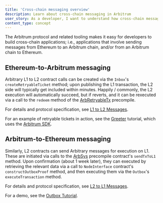 ```yaml
---
title: 'Cross-chain messaging overview'
description: Learn about cross-chain messaging in Arbitrum
user_story: As a developer, I want to understand how cross-chain messaging works in Arbitrum.
content_type: concept
---
```


The Arbitrum protocol and related tooling makes it easy for developers to build cross-chain applications; i.e., applications that involve sending messages from Ethereum to an Arbitrum chain, and/or from an Arbitrum chain to Ethereum.

## Ethereum-to-Arbitrum messaging

Arbitrary L1 to L2 contract calls can be created via the `Inbox`'s `createRetryableTicket` method; upon publishing the L1 transaction, the L2 side will typically get included within minutes. Happily / commonly, the L2 execution will automatically succeed, but if reverts, and it can be rexecuted via a call to the `redeem` method of the [ArbRetryableTx](/for-devs/dev-tools-and-resources/precompiles.mdx#arbretryabletx) precompile.

For details and protocol specification, see [L1 to L2 Messages](../arbos/l1-to-l2-messaging.mdx).

For an example of retryable tickets in action, see the [Greeter](https://github.com/OffchainLabs/arbitrum-tutorials/tree/master/packages/greeter) tutorial, which uses the [Arbitrum SDK](./sdk).

## Arbitrum-to-Ethereum messaging

Similarly, L2 contracts can send Arbitrary messages for execution on L1. These are initiated via calls to the [ArbSys](/for-devs/dev-tools-and-resources/precompiles.mdx#arbsys) precompile contract's `sendTxToL1` method. Upon confirmation (about 1 week later), they can executed by retrieving the relevant data via a call to `NodeInterface` contract's `constructOutboxProof` method, and then executing them via the `Outbox`'s `executeTransaction` method.

For details and protocol specification, see [L2 to L1 Messages](../arbos/l2-to-l1-messaging.mdx).

For a demo, see the [Outbox Tutorial](https://github.com/OffchainLabs/arbitrum-tutorials/tree/master/packages/outbox-execute).
